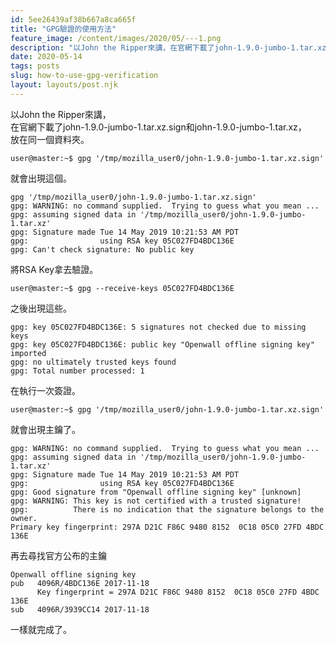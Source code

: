 ```yaml
---
id: 5ee26439af38b667a8ca665f
title: "GPG驗證的使用方法"
feature_image: /content/images/2020/05/---1.png
description: "以John the Ripper來講，在官網下載了john-1.9.0-jumbo-1.tar.xz.sign和john-1.9.0-jumbo-1.tar.xz，放在同一個資料夾。"
date: 2020-05-14
tags: posts
slug: how-to-use-gpg-verification
layout: layouts/post.njk
---
```


以John the Ripper來講，  
在官網下載了john-1.9.0-jumbo-1.tar.xz.sign和john-1.9.0-jumbo-1.tar.xz，  
放在同一個資料夾。



`user@master:~$ gpg '/tmp/mozilla_user0/john-1.9.0-jumbo-1.tar.xz.sign'`

就會出現這個。

```
gpg '/tmp/mozilla_user0/john-1.9.0-jumbo-1.tar.xz.sign' 
gpg: WARNING: no command supplied.  Trying to guess what you mean ...
gpg: assuming signed data in '/tmp/mozilla_user0/john-1.9.0-jumbo-1.tar.xz'
gpg: Signature made Tue 14 May 2019 10:21:53 AM PDT
gpg:                using RSA key 05C027FD4BDC136E
gpg: Can't check signature: No public key
```

將RSA Key拿去驗證。



`user@master:~$ gpg --receive-keys 05C027FD4BDC136E`

之後出現這些。

```
gpg: key 05C027FD4BDC136E: 5 signatures not checked due to missing keys
gpg: key 05C027FD4BDC136E: public key "Openwall offline signing key" imported
gpg: no ultimately trusted keys found
gpg: Total number processed: 1
```

在執行一次簽證。



`user@master:~$ gpg '/tmp/mozilla_user0/john-1.9.0-jumbo-1.tar.xz.sign'`

就會出現主鑰了。

```
gpg: WARNING: no command supplied.  Trying to guess what you mean ...
gpg: assuming signed data in '/tmp/mozilla_user0/john-1.9.0-jumbo-1.tar.xz'
gpg: Signature made Tue 14 May 2019 10:21:53 AM PDT
gpg:                using RSA key 05C027FD4BDC136E
gpg: Good signature from "Openwall offline signing key" [unknown]
gpg: WARNING: This key is not certified with a trusted signature!
gpg:          There is no indication that the signature belongs to the owner.
Primary key fingerprint: 297A D21C F86C 9480 8152  0C18 05C0 27FD 4BDC 136E
```



再去尋找官方公布的主鑰

```
Openwall offline signing key
pub   4096R/4BDC136E 2017-11-18
      Key fingerprint = 297A D21C F86C 9480 8152  0C18 05C0 27FD 4BDC 136E
sub   4096R/3939CC14 2017-11-18
```

一樣就完成了。
